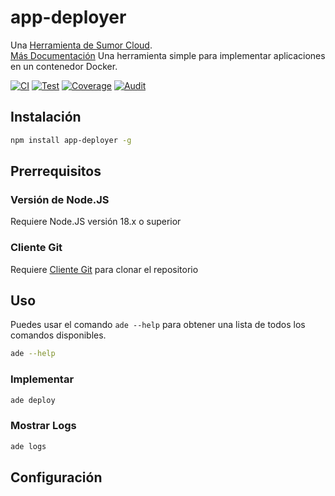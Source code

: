# app-deployer

Una [Herramienta de Sumor Cloud](https://sumor.cloud).  
[Más Documentación](https://sumor.cloud/app-deployer)
Una herramienta simple para implementar aplicaciones en un contenedor Docker.

[![CI](https://github.com/sumor-cloud/app-deployer/actions/workflows/ci.yml/badge.svg)](https://github.com/sumor-cloud/app-deployer/actions/workflows/ci.yml)
[![Test](https://github.com/sumor-cloud/app-deployer/actions/workflows/ut.yml/badge.svg)](https://github.com/sumor-cloud/app-deployer/actions/workflows/ut.yml)
[![Coverage](https://github.com/sumor-cloud/app-deployer/actions/workflows/coverage.yml/badge.svg)](https://github.com/sumor-cloud/app-deployer/actions/workflows/coverage.yml)
[![Audit](https://github.com/sumor-cloud/app-deployer/actions/workflows/audit.yml/badge.svg)](https://github.com/sumor-cloud/app-deployer/actions/workflows/audit.yml)

## Instalación

```bash
npm install app-deployer -g
```

## Prerrequisitos

### Versión de Node.JS

Requiere Node.JS versión 18.x o superior

### Cliente Git

Requiere [Cliente Git](https://git-scm.com/) para clonar el repositorio

## Uso

Puedes usar el comando `ade --help` para obtener una lista de todos los comandos disponibles.

```bash
ade --help
```

### Implementar

```bash
ade deploy
```

### Mostrar Logs

```bash
ade logs
```

## Configuración
